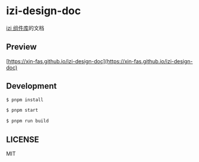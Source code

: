 # izi-design-doc

[izi 组件库](https://github.com/Xin-FAS/izi-design)的文档

## Preview

[https://xin-fas.github.io/izi-design-doc](https://xin-fas.github.io/izi-design-doc)

## Development

```bash
$ pnpm install

$ pnpm start

$ pnpm run build
```

## LICENSE

MIT
